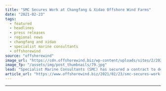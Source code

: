 ```yaml
---
title: "SMC Secures Work at Changfang & Xidao Offshore Wind Farms"
date: "2021-02-23"
tags: 
  - featured
  - headlines
  - press releases
  - regional news
  - changfang and xidao
  - specialist marine consultants
  - offshorewind
source: "offshorewind"
image_url: "https://cdn.offshorewind.biz/wp-content/uploads/sites/2/2021/02/23121003/SMC-Secures-Work-at-Changfang-Xidao.jpg"
image_fp: "/assets/img/post_thumbnails/79.jpg"
lead: "Specialist Marine Consultants (SMC) has secured a contract to deliver marine coordination services at"
article_url: "https://www.offshorewind.biz/2021/02/23/smc-secures-work-at-changfang-xidao-offshore-wind-farms/"
---
```


---
